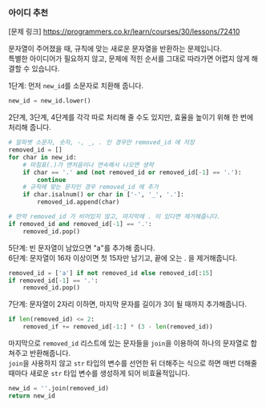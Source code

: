 ### 아이디 추천
[문제 링크]
https://programmers.co.kr/learn/courses/30/lessons/72410  

문자열이 주어졌을 때, 규칙에 맞는 새로운 문자열을 반환하는 문제입니다.  
특별한 아이디어가 필요하지 않고, 문제에 적힌 순서를 그대로 따라가면 어렵지 않게 해결할 수 있습니다.  

1단계: 먼저 ```new_id```를 소문자로 치환해 줍니다.
```python
new_id = new_id.lower()
```  

2단계, 3단계, 4단계를 각각 따로 처리해 줄 수도 있지만, 효율을 높이기 위해 한 번에 처리해 줍니다.
```python
# 알파벳 소문자, 숫자, -, _, . 인 경우만 removed_id 에 저장
removed_id = []
for char in new_id:
	# 마침표(.)가 맨처음이나 연속해서 나오면 생략
	if char == '.' and (not removed_id or removed_id[-1] == '.'):
		continue
	# 규칙에 맞는 문자인 경우 removed_id 에 추가
	if char.isalnum() or char in ['-', '_', '.']:
		removed_id.append(char)

# 만약 removed_id 가 비어있지 않고, 마지막에 . 이 있다면 제거해줍니다.
if removed_id and removed_id[-1] == '.':
	removed_id.pop()
```

5단계: 빈 문자열이 남았으면 "a"를 추가해 줍니다.  
6단계: 문자열이 16자 이상이면 첫 15자만 남기고, 끝에 오는 . 을 제거해줍니다.
```python
removed_id = ['a'] if not removed_id else removed_id[:15]
if removed_id[-1] == '.':
	removed_id.pop()
```

7단계: 문자열이 2자리 이하면, 마지막 문자를 길이가 3이 될 때까지 추가해줍니다.
```python
if len(removed_id) <= 2:
	removed_if += removed_id[-1:] * (3 - len(removed_id))
```

마지막으로 ```removed_id``` 리스트에 있는 문자들을 ```join```을 이용하여 하나의 문자열로 합쳐주고 반환해줍니다.  
```join```을 사용하지 않고 ```str``` 타입의 변수를 선언한 뒤 더해주는 식으로 하면 매번 더해줄 때마다 새로운 ```str``` 타입 변수를 생성하게 되어 비효율적입니다.  
```python
new_id = ''.join(removed_id)
return new_id
```
